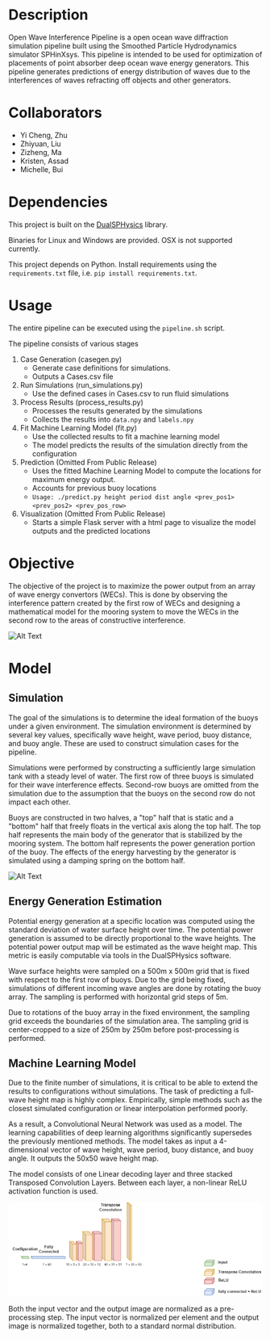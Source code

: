 # Description

Open Wave Interference Pipeline is a open ocean wave diffraction simulation pipeline built using the Smoothed Particle Hydrodynamics simulator SPHinXsys. This pipeline is intended to be used for optimization of placements of point absorber deep ocean wave energy generators. This pipeline generates predictions of energy distribution of waves due to the interferences of waves refracting off objects and other generators.

# Collaborators
* Yi Cheng, Zhu
* Zhiyuan, Liu
* Zizheng, Ma
* Kristen, Assad
* Michelle, Bui

# Dependencies

This project is built on the [DualSPHysics](https://dual.sphysics.org/) library.

Binaries for Linux and Windows are provided. OSX is not supported currently.

This project depends on Python. Install requirements using the `requirements.txt` file, i.e. `pip install requirements.txt`.

# Usage

The entire pipeline can be executed using the `pipeline.sh` script.

The pipeline consists of various stages

1. Case Generation (casegen.py)
    * Generate case definitions for simulations.
    * Outputs a Cases.csv file
1. Run Simulations (run_simulations.py)
    * Use the defined cases in Cases.csv to run fluid simulations
1. Process Results (process_results.py)
    * Processes the results generated by the simulations
    * Collects the results into `data.npy` and `labels.npy`
1. Fit Machine Learning Model (fit.py)
    * Use the collected results to fit a machine learning model
    * The model predicts the results of the simulation directly from the configuration
1. Prediction (Omitted From Public Release)
    * Uses the fitted Machine Learning Model to compute the locations for maximum energy output.
    * Accounts for previous buoy locations
    * `Usage: ./predict.py height period dist angle <prev_pos1> <prev_pos2> <prev_pos_row>`
1. Visualization (Omitted From Public Release)
    * Starts a simple Flask server with a html page to visualize the model outputs and the predicted locations

# Objective

The objective of the project is to maximize the power output from an array of wave energy convertors (WECs). This is done by observing the interference pattern created by the first row of WECs and designing a mathematical model for the mooring system to move the WECs in the second row to the areas of constructive interference.

![Alt Text](images/prediction.gif)

# Model

## Simulation

The goal of the simulations is to determine the ideal formation of the buoys under a given environment. The simulation environment is determined by several key values, specifically wave height, wave period, buoy distance, and buoy angle. These are used to construct simulation cases for the pipeline. 

Simulations were performed by constructing a sufficiently large simulation tank with a steady level of water. The first row of three buoys is simulated for their wave interference effects. Second-row buoys are omitted from the simulation due to the assumption that the buoys on the second row do not impact each other. 

Buoys are constructed in two halves, a "top" half that is static and a "bottom" half that freely floats in the vertical axis along the top half. The top half represents the main body of the generator that is stabilized by the mooring system. The bottom half represents the power generation portion of the buoy. The effects of the energy harvesting by the generator is simulated using a damping spring on the bottom half.

![Alt Text](images/simulation.gif)

## Energy Generation Estimation
Potential energy generation at a specific location was computed using the standard deviation of water surface height over time. The potential power generation is assumed to be directly proportional to the wave heights. The potential power output map will be estimated as the wave height map. This metric is easily computable via tools in the DualSPHysics software.

Wave surface heights were sampled on a 500m x 500m grid that is fixed with respect to the first row of buoys. Due to the grid being fixed, simulations of different incoming wave angles are done by rotating the buoy array. The sampling is performed with horizontal grid steps of 5m.

Due to rotations of the buoy array in the fixed environment, the sampling grid exceeds the boundaries of the simulation area. The sampling grid is center-cropped to a size of 250m by 250m before post-processing is performed. 

## Machine Learning Model

Due to the finite number of simulations, it is critical to be able to extend the results to configurations without simulations. The task of predicting a full-wave height map is highly complex. Empirically, simple methods such as the closest simulated configuration or linear interpolation performed poorly.

As a result, a Convolutional Neural Network was used as a model. The learning capabilities of deep learning algorithms significantly supersedes the previously mentioned methods. The model takes as input a 4-dimensional vector of wave height, wave period, buoy distance, and buoy angle. It outputs the 50x50 wave height map.

The model consists of one Linear decoding layer and three stacked Transposed Convolution Layers. Between each layer, a non-linear ReLU activation function is used. 

![Alt Text](images/model.png)

Both the input vector and the output image are normalized as a pre-processing step. The input vector is normalized per element and the output image is normalized together, both to a standard normal distribution.
